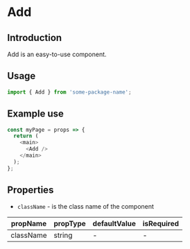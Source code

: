 # Add

<!-- STORY -->

## Introduction

Add is an easy-to-use component.

## Usage

```javascript
import { Add } from 'some-package-name';
```

## Example use

```javascript
const myPage = props => {
  return (
    <main>
      <Add />
    </main>
  );
};
```

## Properties

- `className` - is the class name of the component

| propName  | propType | defaultValue | isRequired |
| --------- | -------- | ------------ | ---------- |
| className | string   | -            | -          |
